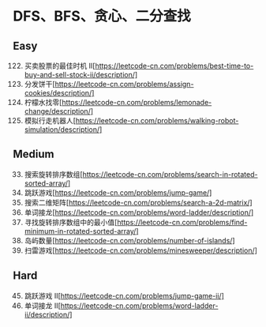 # DFS、BFS、贪心、二分查找

## Easy
122. 买卖股票的最佳时机 II[https://leetcode-cn.com/problems/best-time-to-buy-and-sell-stock-ii/description/]
455. 分发饼干[https://leetcode-cn.com/problems/assign-cookies/description/]
860. 柠檬水找零[https://leetcode-cn.com/problems/lemonade-change/description/]
874. 模拟行走机器人[https://leetcode-cn.com/problems/walking-robot-simulation/description/]

## Medium
33. 搜索旋转排序数组[https://leetcode-cn.com/problems/search-in-rotated-sorted-array/]
55. 跳跃游戏[https://leetcode-cn.com/problems/jump-game/]
74. 搜索二维矩阵[https://leetcode-cn.com/problems/search-a-2d-matrix/]
127. 单词接龙[https://leetcode-cn.com/problems/word-ladder/description/]
153. 寻找旋转排序数组中的最小值[https://leetcode-cn.com/problems/find-minimum-in-rotated-sorted-array/]
200. 岛屿数量[https://leetcode-cn.com/problems/number-of-islands/]
529. 扫雷游戏[https://leetcode-cn.com/problems/minesweeper/description/]

## Hard
45. 跳跃游戏 II[https://leetcode-cn.com/problems/jump-game-ii/]
126. 单词接龙 II[https://leetcode-cn.com/problems/word-ladder-ii/description/]